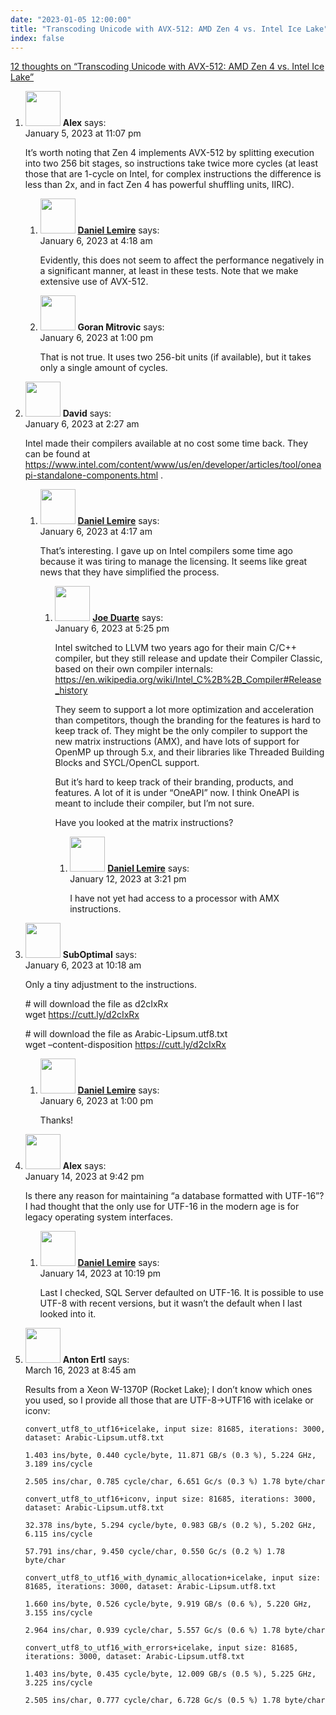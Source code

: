 ```yaml
---
date: "2023-01-05 12:00:00"
title: "Transcoding Unicode with AVX-512: AMD Zen 4 vs. Intel Ice Lake"
index: false
---
```


[12 thoughts on &ldquo;Transcoding Unicode with AVX-512: AMD Zen 4 vs. Intel Ice Lake&rdquo;](/lemire/blog/2023/01-05-transcoding-unicode-with-avx-512-amd-zen-4-vs-intel-ice-lake)

<ol class="comment-list">
<li id="comment-648771" class="comment even thread-even depth-1 parent">
<div class="comment-author vcard">
<img alt src="https://secure.gravatar.com/avatar/31a1f7d227cb910a6fbc2784b374a2e7?s=56&#038;d=mm&#038;r=g" srcset="https://secure.gravatar.com/avatar/31a1f7d227cb910a6fbc2784b374a2e7?s=112&#038;d=mm&#038;r=g 2x" class="avatar avatar-56 photo" height="56" width="56" decoding="async" /> <b class="fn">Alex</b> <span class="says">says:</span> </div>
<div class="comment-metadata"><time datetime="2023-01-05T23:07:44+00:00">January 5, 2023 at 11:07 pm</time></a> </div>
<div class="comment-content">
<p>It&rsquo;s worth noting that Zen 4 implements AVX-512 by splitting execution into two 256 bit stages, so instructions take twice more cycles (at least those that are 1-cycle on Intel, for complex instructions the difference is less than 2x, and in fact Zen 4 has powerful shuffling units, IIRC).</p>
</div>
<ol class="children">
<li id="comment-648776" class="comment byuser comment-author-lemire bypostauthor odd alt depth-2">
<div class="comment-author vcard">
<img alt src="https://secure.gravatar.com/avatar/2ca999bef9535950f5b84281a4dab006?s=56&#038;d=mm&#038;r=g" srcset="https://secure.gravatar.com/avatar/2ca999bef9535950f5b84281a4dab006?s=112&#038;d=mm&#038;r=g 2x" class="avatar avatar-56 photo" height="56" width="56" decoding="async" /> <b class="fn"><a href="https://lemire.me/en/" class="url" rel="ugc">Daniel Lemire</a></b> <span class="says">says:</span> </div>
<div class="comment-metadata"><time datetime="2023-01-06T04:18:50+00:00">January 6, 2023 at 4:18 am</time></a> </div>
<div class="comment-content">
<p>Evidently, this does not seem to affect the performance negatively in a significant manner, at least in these tests. Note that we make extensive use of AVX-512.</p>
</div>
</li>
<li id="comment-648788" class="comment even depth-2">
<div class="comment-author vcard">
<img alt src="https://secure.gravatar.com/avatar/5a4cdc11a1fa1317c3b56610b258ff95?s=56&#038;d=mm&#038;r=g" srcset="https://secure.gravatar.com/avatar/5a4cdc11a1fa1317c3b56610b258ff95?s=112&#038;d=mm&#038;r=g 2x" class="avatar avatar-56 photo" height="56" width="56" loading="lazy" decoding="async" /> <b class="fn">Goran Mitrovic</b> <span class="says">says:</span> </div>
<div class="comment-metadata"><time datetime="2023-01-06T13:00:04+00:00">January 6, 2023 at 1:00 pm</time></a> </div>
<div class="comment-content">
<p>That is not true. It uses two 256-bit units (if available), but it takes only a single amount of cycles.</p>
</div>
</li>
</ol>
</li>
<li id="comment-648773" class="comment odd alt thread-odd thread-alt depth-1 parent">
<div class="comment-author vcard">
<img alt src="https://secure.gravatar.com/avatar/9edec95805331d63cc244c95205412af?s=56&#038;d=mm&#038;r=g" srcset="https://secure.gravatar.com/avatar/9edec95805331d63cc244c95205412af?s=112&#038;d=mm&#038;r=g 2x" class="avatar avatar-56 photo" height="56" width="56" loading="lazy" decoding="async" /> <b class="fn">David</b> <span class="says">says:</span> </div>
<div class="comment-metadata"><time datetime="2023-01-06T02:27:02+00:00">January 6, 2023 at 2:27 am</time></a> </div>
<div class="comment-content">
<p>Intel made their compilers available at no cost some time back. They can be found at <a href="https://www.intel.com/content/www/us/en/developer/articles/tool/oneapi-standalone-components.html" rel="nofollow ugc">https://www.intel.com/content/www/us/en/developer/articles/tool/oneapi-standalone-components.html</a> .</p>
</div>
<ol class="children">
<li id="comment-648775" class="comment byuser comment-author-lemire bypostauthor even depth-2 parent">
<div class="comment-author vcard">
<img alt src="https://secure.gravatar.com/avatar/2ca999bef9535950f5b84281a4dab006?s=56&#038;d=mm&#038;r=g" srcset="https://secure.gravatar.com/avatar/2ca999bef9535950f5b84281a4dab006?s=112&#038;d=mm&#038;r=g 2x" class="avatar avatar-56 photo" height="56" width="56" loading="lazy" decoding="async" /> <b class="fn"><a href="https://lemire.me/en/" class="url" rel="ugc">Daniel Lemire</a></b> <span class="says">says:</span> </div>
<div class="comment-metadata"><time datetime="2023-01-06T04:17:54+00:00">January 6, 2023 at 4:17 am</time></a> </div>
<div class="comment-content">
<p>That&rsquo;s interesting. I gave up on Intel compilers some time ago because it was tiring to manage the licensing. It seems like great news that they have simplified the process.</p>
</div>
<ol class="children">
<li id="comment-648791" class="comment odd alt depth-3 parent">
<div class="comment-author vcard">
<img alt src="https://secure.gravatar.com/avatar/46a12c8cf24f9d7f8ad7a1ef3ee5a010?s=56&#038;d=mm&#038;r=g" srcset="https://secure.gravatar.com/avatar/46a12c8cf24f9d7f8ad7a1ef3ee5a010?s=112&#038;d=mm&#038;r=g 2x" class="avatar avatar-56 photo" height="56" width="56" loading="lazy" decoding="async" /> <b class="fn"><a href="https://validscience.substack.com/" class="url" rel="ugc external nofollow">Joe Duarte</a></b> <span class="says">says:</span> </div>
<div class="comment-metadata"><time datetime="2023-01-06T17:25:27+00:00">January 6, 2023 at 5:25 pm</time></a> </div>
<div class="comment-content">
<p>Intel switched to LLVM two years ago for their main C/C++ compiler, but they still release and update their Compiler Classic, based on their own compiler internals: <a href="https://en.wikipedia.org/wiki/Intel_C%2B%2B_Compiler#Release_history" rel="nofollow ugc">https://en.wikipedia.org/wiki/Intel_C%2B%2B_Compiler#Release_history</a></p>
<p>They seem to support a lot more optimization and acceleration than competitors, though the branding for the features is hard to keep track of. They might be the only compiler to support the new matrix instructions (AMX), and have lots of support for OpenMP up through 5.x, and their libraries like Threaded Building Blocks and SYCL/OpenCL support.</p>
<p>But it&rsquo;s hard to keep track of their branding, products, and features. A lot of it is under &ldquo;OneAPI&rdquo; now. I think OneAPI is meant to include their compiler, but I&rsquo;m not sure.</p>
<p>Have you looked at the matrix instructions?</p>
</div>
<ol class="children">
<li id="comment-648906" class="comment byuser comment-author-lemire bypostauthor even depth-4">
<div class="comment-author vcard">
<img alt src="https://secure.gravatar.com/avatar/2ca999bef9535950f5b84281a4dab006?s=56&#038;d=mm&#038;r=g" srcset="https://secure.gravatar.com/avatar/2ca999bef9535950f5b84281a4dab006?s=112&#038;d=mm&#038;r=g 2x" class="avatar avatar-56 photo" height="56" width="56" loading="lazy" decoding="async" /> <b class="fn"><a href="https://lemire.me/en/" class="url" rel="ugc">Daniel Lemire</a></b> <span class="says">says:</span> </div>
<div class="comment-metadata"><time datetime="2023-01-12T15:21:24+00:00">January 12, 2023 at 3:21 pm</time></a> </div>
<div class="comment-content">
<p>I have not yet had access to a processor with AMX instructions.</p>
</div>
</li>
</ol>
</li>
</ol>
</li>
</ol>
</li>
<li id="comment-648783" class="comment odd alt thread-even depth-1 parent">
<div class="comment-author vcard">
<img alt src="https://secure.gravatar.com/avatar/cd663067a9c9e9067d435c96c22d5f6f?s=56&#038;d=mm&#038;r=g" srcset="https://secure.gravatar.com/avatar/cd663067a9c9e9067d435c96c22d5f6f?s=112&#038;d=mm&#038;r=g 2x" class="avatar avatar-56 photo" height="56" width="56" loading="lazy" decoding="async" /> <b class="fn">SubOptimal</b> <span class="says">says:</span> </div>
<div class="comment-metadata"><time datetime="2023-01-06T10:18:55+00:00">January 6, 2023 at 10:18 am</time></a> </div>
<div class="comment-content">
<p>Only a tiny adjustment to the instructions.</p>
<p># will download the file as d2cIxRx<br/>
wget <a href="https://cutt.ly/d2cIxRx" rel="nofollow ugc">https://cutt.ly/d2cIxRx</a></p>
<p># will download the file as Arabic-Lipsum.utf8.txt<br/>
wget &#8211;content-disposition <a href="https://cutt.ly/d2cIxRx" rel="nofollow ugc">https://cutt.ly/d2cIxRx</a></p>
<p></p>
</div>
<ol class="children">
<li id="comment-648789" class="comment byuser comment-author-lemire bypostauthor even depth-2">
<div class="comment-author vcard">
<img alt src="https://secure.gravatar.com/avatar/2ca999bef9535950f5b84281a4dab006?s=56&#038;d=mm&#038;r=g" srcset="https://secure.gravatar.com/avatar/2ca999bef9535950f5b84281a4dab006?s=112&#038;d=mm&#038;r=g 2x" class="avatar avatar-56 photo" height="56" width="56" loading="lazy" decoding="async" /> <b class="fn"><a href="https://lemire.me/en/" class="url" rel="ugc">Daniel Lemire</a></b> <span class="says">says:</span> </div>
<div class="comment-metadata"><time datetime="2023-01-06T13:00:07+00:00">January 6, 2023 at 1:00 pm</time></a> </div>
<div class="comment-content">
<p>Thanks!</p>
</div>
</li>
</ol>
</li>
<li id="comment-648941" class="comment odd alt thread-odd thread-alt depth-1 parent">
<div class="comment-author vcard">
<img alt src="https://secure.gravatar.com/avatar/07f2a57fc1bf6585bc68ec07d954e1d5?s=56&#038;d=mm&#038;r=g" srcset="https://secure.gravatar.com/avatar/07f2a57fc1bf6585bc68ec07d954e1d5?s=112&#038;d=mm&#038;r=g 2x" class="avatar avatar-56 photo" height="56" width="56" loading="lazy" decoding="async" /> <b class="fn">Alex</b> <span class="says">says:</span> </div>
<div class="comment-metadata"><time datetime="2023-01-14T21:42:30+00:00">January 14, 2023 at 9:42 pm</time></a> </div>
<div class="comment-content">
<p>Is there any reason for maintaining &ldquo;a database formatted with UTF-16&rdquo;? I had thought that the only use for UTF-16 in the modern age is for legacy operating system interfaces.</p>
</div>
<ol class="children">
<li id="comment-648942" class="comment byuser comment-author-lemire bypostauthor even depth-2">
<div class="comment-author vcard">
<img alt src="https://secure.gravatar.com/avatar/2ca999bef9535950f5b84281a4dab006?s=56&#038;d=mm&#038;r=g" srcset="https://secure.gravatar.com/avatar/2ca999bef9535950f5b84281a4dab006?s=112&#038;d=mm&#038;r=g 2x" class="avatar avatar-56 photo" height="56" width="56" loading="lazy" decoding="async" /> <b class="fn"><a href="https://lemire.me/en/" class="url" rel="ugc">Daniel Lemire</a></b> <span class="says">says:</span> </div>
<div class="comment-metadata"><time datetime="2023-01-14T22:19:43+00:00">January 14, 2023 at 10:19 pm</time></a> </div>
<div class="comment-content">
<p>Last I checked, SQL Server defaulted on UTF-16. It is possible to use UTF-8 with recent versions, but it wasn&rsquo;t the default when I last looked into it.</p>
</div>
</li>
</ol>
</li>
<li id="comment-649820" class="comment odd alt thread-even depth-1">
<div class="comment-author vcard">
<img alt src="https://secure.gravatar.com/avatar/ffb227869df0532cc8aa8da462f31faa?s=56&#038;d=mm&#038;r=g" srcset="https://secure.gravatar.com/avatar/ffb227869df0532cc8aa8da462f31faa?s=112&#038;d=mm&#038;r=g 2x" class="avatar avatar-56 photo" height="56" width="56" loading="lazy" decoding="async" /> <b class="fn">Anton Ertl</b> <span class="says">says:</span> </div>
<div class="comment-metadata"><time datetime="2023-03-16T08:45:36+00:00">March 16, 2023 at 8:45 am</time></a> </div>
<div class="comment-content">
<p>Results from a Xeon W-1370P (Rocket Lake); I don&rsquo;t know which ones you used, so I provide all those that are UTF-8-&gt;UTF16 with icelake or iconv:</p>
<p><code>convert_utf8_to_utf16+icelake, input size: 81685, iterations: 3000, dataset: Arabic-Lipsum.utf8.txt<br/>
1.403 ins/byte, 0.440 cycle/byte, 11.871 GB/s (0.3 %), 5.224 GHz, 3.189 ins/cycle<br/>
2.505 ins/char, 0.785 cycle/char, 6.651 Gc/s (0.3 %) 1.78 byte/char<br/>
convert_utf8_to_utf16+iconv, input size: 81685, iterations: 3000, dataset: Arabic-Lipsum.utf8.txt<br/>
32.378 ins/byte, 5.294 cycle/byte, 0.983 GB/s (0.2 %), 5.202 GHz, 6.115 ins/cycle<br/>
57.791 ins/char, 9.450 cycle/char, 0.550 Gc/s (0.2 %) 1.78 byte/char<br/>
convert_utf8_to_utf16_with_dynamic_allocation+icelake, input size: 81685, iterations: 3000, dataset: Arabic-Lipsum.utf8.txt<br/>
1.660 ins/byte, 0.526 cycle/byte, 9.919 GB/s (0.6 %), 5.220 GHz, 3.155 ins/cycle<br/>
2.964 ins/char, 0.939 cycle/char, 5.557 Gc/s (0.6 %) 1.78 byte/char<br/>
convert_utf8_to_utf16_with_errors+icelake, input size: 81685, iterations: 3000, dataset: Arabic-Lipsum.utf8.txt<br/>
1.403 ins/byte, 0.435 cycle/byte, 12.009 GB/s (0.5 %), 5.225 GHz, 3.225 ins/cycle<br/>
2.505 ins/char, 0.777 cycle/char, 6.728 Gc/s (0.5 %) 1.78 byte/char<br/>
</code></p>
</div>
</li>
</ol>
